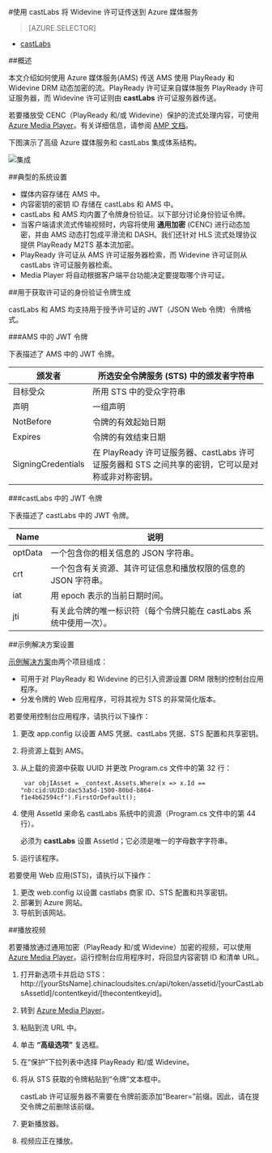 <properties 
	pageTitle="使用 castLabs 将 Widevine 许可证传送到 Azure 媒体服务" 
	description="本文介绍如何使用 Azure 媒体服务(AMS) 传送 AMS 使用 PlayReady 和 Widevine DRM 动态加密的流。PlayReady 许可证来自媒体服务 PlayReady 许可证服务器，而 Widevine 许可证则由 castLabs 许可证服务器传送。" 
	services="media-services" 
	documentationCenter="" 
	authors="Mingfeiy,willzhan,Juliako" 
	manager="dwrede" 
	editor=""/>

<tags
	ms.service="media-services"
	ms.date="02/03/2016" 
	wacn.date="03/17/2016"/>


#使用 castLabs 将 Widevine 许可证传送到 Azure 媒体服务

> [AZURE.SELECTOR]
- [castLabs](/documentation/articles/media-services-castlabs-integration)

##概述

本文介绍如何使用 Azure 媒体服务(AMS) 传送 AMS 使用 PlayReady 和 Widevine DRM 动态加密的流。PlayReady 许可证来自媒体服务 PlayReady 许可证服务器，而 Widevine 许可证则由 **castLabs** 许可证服务器传送。

若要播放受 CENC（PlayReady 和/或 Widevine）保护的流式处理内容，可使用 [Azure Media Player](http://amsplayer.azurewebsites.net/azuremediaplayer.html)。有关详细信息，请参阅 [AMP 文档](http://amp.azure.net/libs/amp/latest/docs/)。

下图演示了高级 Azure 媒体服务和 castLabs 集成体系结构。

![集成](./media/media-services-castlabs-integration/media-services-castlabs-integration.png)

##典型的系统设置

- 媒体内容存储在 AMS 中。
- 内容密钥的密钥 ID 存储在 castLabs 和 AMS 中。
- castLabs 和 AMS 均内置了令牌身份验证。以下部分讨论身份验证令牌。 
- 当客户端请求流式传输视频时，内容将使用 **通用加密** (CENC) 进行动态加密，并由 AMS 动态打包成平滑流和 DASH。我们还针对 HLS 流式处理协议提供 PlayReady M2TS 基本流加密。
- PlayReady 许可证从 AMS 许可证服务器检索，而 Widevine 许可证则从 castLabs 许可证服务器检索。 
- Media Player 将自动根据客户端平台功能决定要提取哪个许可证。 

##用于获取许可证的身份验证令牌生成

castLabs 和 AMS 均支持用于授予许可证的 JWT（JSON Web 令牌）令牌格式。

###AMS 中的 JWT 令牌 

下表描述了 AMS 中的 JWT 令牌。

颁发者|所选安全令牌服务 (STS) 中的颁发者字符串
---|---
目标受众|所用 STS 中的受众字符串
声明|一组声明
NotBefore|令牌的有效起始日期
Expires|令牌的有效结束日期
SigningCredentials|在 PlayReady 许可证服务器、castLabs 许可证服务器和 STS 之间共享的密钥，它可以是对称或非对称密钥。

###castLabs 中的 JWT 令牌

下表描述了 castLabs 中的 JWT 令牌。

Name|说明
---|---
optData|一个包含你的相关信息的 JSON 字符串。 
crt|一个包含有关资源、其许可证信息和播放权限的信息的 JSON 字符串。
iat|用 epoch 表示的当前日期时间。
jti|有关此令牌的唯一标识符（每个令牌只能在 castLabs 系统中使用一次）。

##示例解决方案设置 

[示例解决方案](https://github.com/AzureMediaServicesSamples/CastlabsIntegration)由两个项目组成：

-	可用于对 PlayReady 和 Widevine 的已引入资源设置 DRM 限制的控制台应用程序。
-	分发令牌的 Web 应用程序，可将其视为 STS 的非常简化版本。


若要使用控制台应用程序，请执行以下操作：

1.	更改 app.config 以设置 AMS 凭据、castLabs 凭据、STS 配置和共享密钥。
2.	将资源上载到 AMS。
3.	从上载的资源中获取 UUID 并更改 Program.cs 文件中的第 32 行：

		 var objIAsset = _context.Assets.Where(x => x.Id == "nb:cid:UUID:dac53a5d-1500-80bd-b864-f1e4b62594cf").FirstOrDefault();

4.	使用 AssetId 来命名 castLabs 系统中的资源（Program.cs 文件中的第 44 行）。

	必须为 **castLabs** 设置 AssetId；它必须是唯一的字母数字字符串。

5.	运行该程序。


若要使用 Web 应用(STS)，请执行以下操作：

1.	更改 web.config 以设置 castlabs 商家 ID、STS 配置和共享密钥。
2.	部署到 Azure 网站。
3.	导航到该网站。

##播放视频

若要播放通过通用加密（PlayReady 和/或 Widevine）加密的视频，可以使用 [Azure Media Player](http://amsplayer.azurewebsites.net/azuremediaplayer.html)。运行控制台应用程序时，将回显内容密钥 ID 和清单 URL。

1.	打开新选项卡并启动 STS：http://[yourStsName].chinacloudsites.cn/api/token/assetid/[yourCastLabsAssetId]/contentkeyid/[thecontentkeyid]。
2.	转到 [Azure Media Player](http://amsplayer.azurewebsites.net/azuremediaplayer.html)。
3.	粘贴到流 URL 中。
4.	单击 **“高级选项”** 复选框。
5.	在“保护”下拉列表中选择 PlayReady 和/或 Widevine。
6.	将从 STS 获取的令牌粘贴到“令牌”文本框中。 
	
	castLab 许可证服务器不需要在令牌前面添加“Bearer=”前缀。因此，请在提交令牌之前删除该前缀。
7.	更新播放器。
8.	视频应正在播放。

<!---HONumber=Mooncake_0307_2016-->